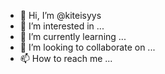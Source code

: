 - 👋 Hi, I’m @kiteisyys
- 👀 I’m interested in ...
- 🌱 I’m currently learning ...
- 💞️ I’m looking to collaborate on ...
- 📫 How to reach me ...

<!---
kiteisyys/kiteisyys is a ✨ special ✨ repository because its `README.md` (this file) appears on your GitHub profile.
You can click the Preview link to take a look at your changes.
--->
